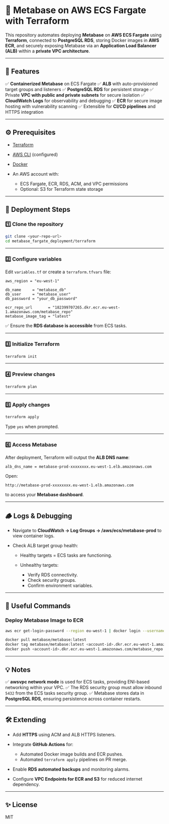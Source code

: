 # 🚀 Metabase on AWS ECS Fargate with Terraform

This repository automates deploying **Metabase** on **AWS ECS Fargate** using **Terraform**, connected to **PostgreSQL RDS**, storing Docker images in **AWS ECR**, and securely exposing Metabase via an **Application Load Balancer (ALB)** within a **private VPC architecture**.

---

## 📌 Features

✅ **Containerized Metabase** on ECS Fargate
✅ **ALB** with auto-provisioned target groups and listeners
✅ **PostgreSQL RDS** for persistent storage
✅ Private **VPC with public and private subnets** for secure isolation
✅ **CloudWatch Logs** for observability and debugging
✅ **ECR** for secure image hosting with vulnerability scanning
✅ Extensible for **CI/CD pipelines** and HTTPS integration

---

## ⚙️ Prerequisites

* [Terraform](https://developer.hashicorp.com/terraform/install)
* [AWS CLI](https://docs.aws.amazon.com/cli/latest/userguide/install-cliv2.html) (configured)
* [Docker](https://docs.docker.com/get-docker/)
* An AWS account with:

  * ECS Fargate, ECR, RDS, ACM, and VPC permissions
  * Optional: S3 for Terraform state storage

---

## 🚀 Deployment Steps

### 1️⃣ Clone the repository

```bash
git clone <your-repo-url>
cd metabase_fargate_deployment/terraform
```

---

### 2️⃣ Configure variables

Edit `variables.tf` or create a `terraform.tfvars` file:

```hcl
aws_region = "eu-west-1"

db_name     = "metabase_db"
db_user     = "metabase_user"
db_password = "your_db_password"

ecr_repo_url       = "182399707265.dkr.ecr.eu-west-1.amazonaws.com/metabase_repo"
metabase_image_tag = "latest"
```

✅ Ensure the **RDS database is accessible** from ECS tasks.

---

### 3️⃣ Initialize Terraform

```bash
terraform init
```

---

### 4️⃣ Preview changes

```bash
terraform plan
```

---

### 5️⃣ Apply changes

```bash
terraform apply
```

Type `yes` when prompted.

---

### 6️⃣ Access Metabase

After deployment, Terraform will output the **ALB DNS name**:

```
alb_dns_name = metabase-prod-xxxxxxxx.eu-west-1.elb.amazonaws.com
```

Open:

```
http://metabase-prod-xxxxxxxx.eu-west-1.elb.amazonaws.com
```

to access your **Metabase dashboard**.

---

## 🪵 Logs & Debugging

* Navigate to **CloudWatch → Log Groups → /aws/ecs/metabase-prod** to view container logs.
* Check ALB target group health:

  * Healthy targets = ECS tasks are functioning.
  * Unhealthy targets:

    * Verify RDS connectivity.
    * Check security groups.
    * Confirm environment variables.

---

## 🔧 Useful Commands

### Deploy Metabase Image to ECR

```bash
aws ecr get-login-password --region eu-west-1 | docker login --username AWS --password-stdin <account-id>.dkr.ecr.eu-west-1.amazonaws.com

docker pull metabase/metabase:latest
docker tag metabase/metabase:latest <account-id>.dkr.ecr.eu-west-1.amazonaws.com/metabase_repo:latest
docker push <account-id>.dkr.ecr.eu-west-1.amazonaws.com/metabase_repo:latest
```

---

## 💡 Notes

✅ **awsvpc network mode** is used for ECS tasks, providing ENI-based networking within your VPC.
✅ The RDS security group must allow inbound `5432` from the ECS tasks security group.
✅ Metabase stores data in **PostgreSQL RDS**, ensuring persistence across container restarts.

---

## 🛠 Extending

* Add **HTTPS** using ACM and ALB HTTPS listeners.
* Integrate **GitHub Actions** for:

  * Automated Docker image builds and ECR pushes.
  * Automated `terraform apply` pipelines on PR merge.
* Enable **RDS automated backups** and monitoring alarms.
* Configure **VPC Endpoints for ECR and S3** for reduced internet dependency.

---

## ✨ License

MIT



